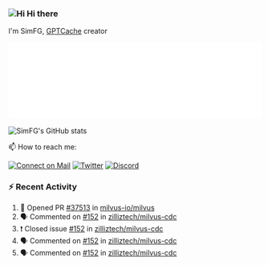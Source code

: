 ### <img src='https://qpluspicture.oss-cn-beijing.aliyuncs.com/6LjjQA/Hi.gif' alt='Hi' width="24"/> Hi there

I'm SimFG, [GPTCache](https://github.com/zilliztech/GPTCache) creator

![Metrics 👋](/metrics.plugin.followup.user.svg)

![SimFG's GitHub stats](https://github-readme-stats.vercel.app/api?username=SimFG&show_icons=true&theme=radical&count_private=true)

📫 How to reach me:

[![Connect on Mail](https://img.shields.io/badge/Ask%20me-anything-1abc9c.svg)](mailto:1142838399@qq.com)
[![Twitter](https://img.shields.io/twitter/follow/FogSim?style=social)](https://twitter.com/FogSim)
[![Discord](https://img.shields.io/discord/1092648432495251507?label=Discord&logo=discord)](https://discord.gg/Q8C6WEjSWV)

### :zap: Recent Activity

<!--START_SECTION:activity-->
1. 💪 Opened PR [#37513](https://github.com/milvus-io/milvus/pull/37513) in [milvus-io/milvus](https://github.com/milvus-io/milvus)
2. 🗣 Commented on [#152](https://github.com/zilliztech/milvus-cdc/issues/152) in [zilliztech/milvus-cdc](https://github.com/zilliztech/milvus-cdc)
3. ❗️ Closed issue [#152](https://github.com/zilliztech/milvus-cdc/issues/152) in [zilliztech/milvus-cdc](https://github.com/zilliztech/milvus-cdc)
4. 🗣 Commented on [#152](https://github.com/zilliztech/milvus-cdc/issues/152) in [zilliztech/milvus-cdc](https://github.com/zilliztech/milvus-cdc)
5. 🗣 Commented on [#152](https://github.com/zilliztech/milvus-cdc/issues/152) in [zilliztech/milvus-cdc](https://github.com/zilliztech/milvus-cdc)
<!--END_SECTION:activity-->

